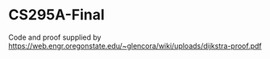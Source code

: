 # CS295A-Final

Code and proof supplied by https://web.engr.oregonstate.edu/~glencora/wiki/uploads/dijkstra-proof.pdf
